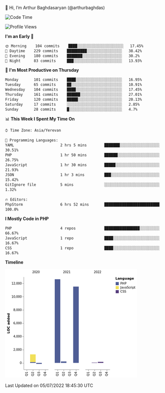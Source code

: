 👋 Hi, I’m Arthur Baghdasaryan (@arthurbaghdas)


<!--START_SECTION:waka-->
![Code Time](http://img.shields.io/badge/Code%20Time-0%20secs-blue)

![Profile Views](http://img.shields.io/badge/Profile%20Views-0-blue)

**I'm an Early 🐤** 

```text
🌞 Morning    104 commits    ████░░░░░░░░░░░░░░░░░░░░░   17.45% 
🌆 Daytime    229 commits    █████████░░░░░░░░░░░░░░░░   38.42% 
🌃 Evening    180 commits    ███████░░░░░░░░░░░░░░░░░░   30.2% 
🌙 Night      83 commits     ███░░░░░░░░░░░░░░░░░░░░░░   13.93%

```
📅 **I'm Most Productive on Thursday** 

```text
Monday       101 commits    ████░░░░░░░░░░░░░░░░░░░░░   16.95% 
Tuesday      65 commits     ██░░░░░░░░░░░░░░░░░░░░░░░   10.91% 
Wednesday    104 commits    ████░░░░░░░░░░░░░░░░░░░░░   17.45% 
Thursday     161 commits    ██████░░░░░░░░░░░░░░░░░░░   27.01% 
Friday       120 commits    █████░░░░░░░░░░░░░░░░░░░░   20.13% 
Saturday     17 commits     ░░░░░░░░░░░░░░░░░░░░░░░░░   2.85% 
Sunday       28 commits     █░░░░░░░░░░░░░░░░░░░░░░░░   4.7%

```


📊 **This Week I Spent My Time On** 

```text
⌚︎ Time Zone: Asia/Yerevan

💬 Programming Languages: 
YAML                     2 hrs 5 mins        ███████░░░░░░░░░░░░░░░░░░   30.51% 
PHP                      1 hr 50 mins        ██████░░░░░░░░░░░░░░░░░░░   26.75% 
JavaScript               1 hr 30 mins        █████░░░░░░░░░░░░░░░░░░░░   21.93% 
JSON                     1 hr 3 mins         ███░░░░░░░░░░░░░░░░░░░░░░   15.42% 
GitIgnore file           5 mins              ░░░░░░░░░░░░░░░░░░░░░░░░░   1.32%

🔥 Editors: 
PhpStorm                 6 hrs 52 mins       █████████████████████████   100.0%

```

**I Mostly Code in PHP** 

```text
PHP                      4 repos             ████████████████░░░░░░░░░   66.67% 
JavaScript               1 repo              ████░░░░░░░░░░░░░░░░░░░░░   16.67% 
CSS                      1 repo              ████░░░░░░░░░░░░░░░░░░░░░   16.67%

```


**Timeline**

![Chart not found](https://raw.githubusercontent.com/arthurbaghdas/arthurbaghdas/main/charts/bar_graph.png) 


 Last Updated on 05/07/2022 18:45:30 UTC
<!--END_SECTION:waka-->
